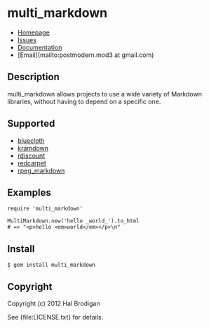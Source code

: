 # multi_markdown

* [Homepage](https://github.com/postmodern/multi_markdown#readme)
* [Issues](https://github.com/postmodern/multi_markdown/issues)
* [Documentation](http://rubydoc.info/gems/multi_markdown/frames)
* [Email](mailto:postmodern.mod3 at gmail.com)

## Description

multi_markdown allows projects to use a wide variety of Markdown libraries,
without having to depend on a specific one.

## Supported

* [bluecloth](http://deveiate.org/projects/BlueCloth)
* [kramdown](http://kramdown.rubyforge.org/)
* [rdiscount](https://github.com/rtomayko/rdiscount#readme)
* [redcarpet](https://github.com/tanoku/redcarpet#readme)
* [rpeg_markdown](https://github.com/rtomayko/rpeg-markdown#readme)

## Examples

    require 'multi_markdown'

    MultiMarkdown.new('hello _world_').to_html
    # => "<p>hello <em>world</em></p>\n"

## Install

    $ gem install multi_markdown

## Copyright

Copyright (c) 2012 Hal Brodigan

See {file:LICENSE.txt} for details.
